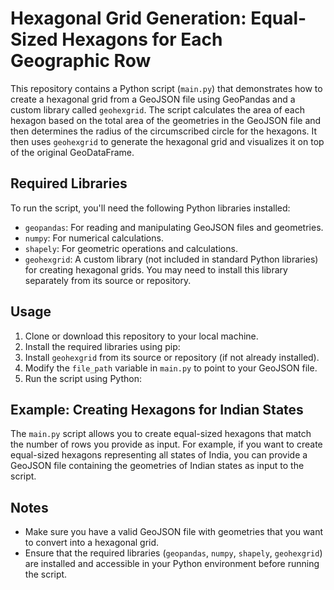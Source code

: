 # Hexagonal Grid Generation: Equal-Sized Hexagons for Each Geographic Row

This repository contains a Python script (`main.py`) that demonstrates how to create a hexagonal grid from a GeoJSON file using GeoPandas and a custom library called `geohexgrid`. The script calculates the area of each hexagon based on the total area of the geometries in the GeoJSON file and then determines the radius of the circumscribed circle for the hexagons. It then uses `geohexgrid` to generate the hexagonal grid and visualizes it on top of the original GeoDataFrame.

## Required Libraries

To run the script, you'll need the following Python libraries installed:

- `geopandas`: For reading and manipulating GeoJSON files and geometries.
- `numpy`: For numerical calculations.
- `shapely`: For geometric operations and calculations.
- `geohexgrid`: A custom library (not included in standard Python libraries) for creating hexagonal grids. You may need to install this library separately from its source or repository.

## Usage

1. Clone or download this repository to your local machine.
2. Install the required libraries using pip:
3. Install `geohexgrid` from its source or repository (if not already installed).
4. Modify the `file_path` variable in `main.py` to point to your GeoJSON file.
5. Run the script using Python:


## Example: Creating Hexagons for Indian States

The `main.py` script allows you to create equal-sized hexagons that match the number of rows you provide as input. For example, if you want to create equal-sized hexagons representing all states of India, you can provide a GeoJSON file containing the geometries of Indian states as input to the script.

## Notes

- Make sure you have a valid GeoJSON file with geometries that you want to convert into a hexagonal grid.
- Ensure that the required libraries (`geopandas`, `numpy`, `shapely`, `geohexgrid`) are installed and accessible in your Python environment before running the script.
